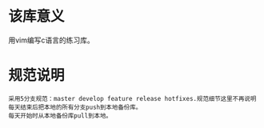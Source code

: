 # 该库意义 
用vim编写c语言的练习库。

# 规范说明 
	采用5分支规范：master develop feature release hotfixes.规范细节这里不再说明
	每天结束后把本地的所有分支push到本地备份库。
	每天开始时从本地备份库pull到本地。



